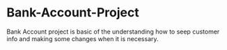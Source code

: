 # Bank-Account-Project
Bank Account project is basic of the understanding how to seep customer info and making some changes when it is necessary.
